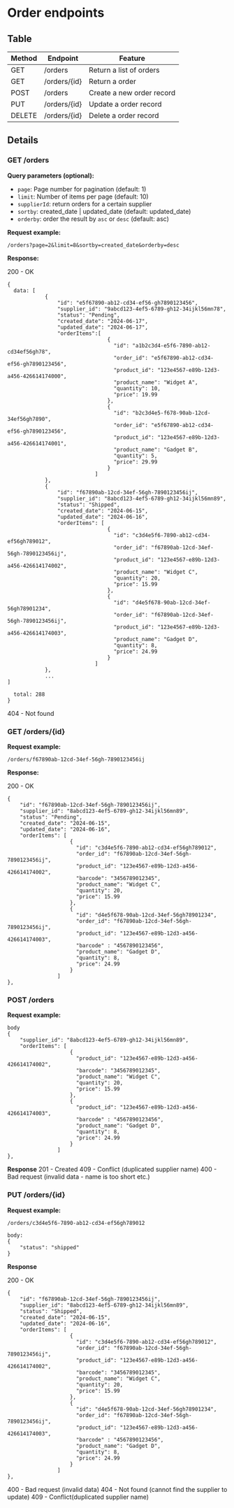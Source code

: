 # Order endpoints

## Table

| Method | Endpoint     | Feature                   |
| ------ | ------------ | ------------------------- |
| GET    | /orders      | Return a list of orders   |
| GET    | /orders/{id} | Return a order            |
| POST   | /orders      | Create a new order record |
| PUT    | /orders/{id} | Update a order record     |
| DELETE | /orders/{id} | Delete a order record     |

## Details

### GET /orders

**Query parameters (optional):**

- `page`: Page number for pagination (default: 1)
- `limit`: Number of items per page (default: 10)
- `supplierId`: return orders for a certain supplier
- `sortby`: created_date | updated_date (default: updated_date)
- `orderby`: order the result by `asc` or `desc` (default: asc)

**Request example:**

```
/orders?page=2&limit=8&sortby=created_date&orderby=desc
```

**Response:**

200 - OK

```
{
  data: [
            {
                "id": "e5f67890-ab12-cd34-ef56-gh7890123456",
                "supplier_id": "9abcd123-4ef5-6789-gh12-34ijkl56mn78",
                "status": "Pending",
                "created_date": "2024-06-17",
                "updated_date": "2024-06-17",
                "orderItems":[
                                {
                                  "id": "a1b2c3d4-e5f6-7890-ab12-cd34ef56gh78",
                                  "order_id": "e5f67890-ab12-cd34-ef56-gh7890123456",
                                  "product_id": "123e4567-e89b-12d3-a456-426614174000",
                                  "product_name": "Widget A",
                                  "quantity": 10,
                                  "price": 19.99
                                },
                                {
                                  "id": "b2c3d4e5-f678-90ab-12cd-34ef56gh7890",
                                  "order_id": "e5f67890-ab12-cd34-ef56-gh7890123456",
                                  "product_id": "123e4567-e89b-12d3-a456-426614174001",
                                  "product_name": "Gadget B",
                                  "quantity": 5,
                                  "price": 29.99
                                }
                            ]
            },
            {
                "id": "f67890ab-12cd-34ef-56gh-7890123456ij",
                "supplier_id": "8abcd123-4ef5-6789-gh12-34ijkl56mn89",
                "status": "Shipped",
                "created_date": "2024-06-15",
                "updated_date": "2024-06-16",
                "orderItems": [
                                {
                                  "id": "c3d4e5f6-7890-ab12-cd34-ef56gh789012",
                                  "order_id": "f67890ab-12cd-34ef-56gh-7890123456ij",
                                  "product_id": "123e4567-e89b-12d3-a456-426614174002",
                                  "product_name": "Widget C",
                                  "quantity": 20,
                                  "price": 15.99
                                },
                                {
                                  "id": "d4e5f678-90ab-12cd-34ef-56gh78901234",
                                  "order_id": "f67890ab-12cd-34ef-56gh-7890123456ij",
                                  "product_id": "123e4567-e89b-12d3-a456-426614174003",
                                  "product_name": "Gadget D",
                                  "quantity": 8,
                                  "price": 24.99
                                }
                            ]
            },
            ...
]

  total: 288
}
```

404 - Not found

### GET /orders/{id}

**Request example:**

```
/orders/f67890ab-12cd-34ef-56gh-7890123456ij
```

**Response:**

200 - OK

```
{
    "id": "f67890ab-12cd-34ef-56gh-7890123456ij",
    "supplier_id": "8abcd123-4ef5-6789-gh12-34ijkl56mn89",
    "status": "Pending",
    "created_date": "2024-06-15",
    "updated_date": "2024-06-16",
    "orderItems": [
                    {
                      "id": "c3d4e5f6-7890-ab12-cd34-ef56gh789012",
                      "order_id": "f67890ab-12cd-34ef-56gh-7890123456ij",
                      "product_id": "123e4567-e89b-12d3-a456-426614174002",
                      "barcode": "3456789012345",
                      "product_name": "Widget C",
                      "quantity": 20,
                      "price": 15.99
                    },
                    {
                      "id": "d4e5f678-90ab-12cd-34ef-56gh78901234",
                      "order_id": "f67890ab-12cd-34ef-56gh-7890123456ij",
                      "product_id": "123e4567-e89b-12d3-a456-426614174003",
                      "barcode" : "4567890123456",
                      "product_name": "Gadget D",
                      "quantity": 8,
                      "price": 24.99
                    }
                ]
},

```

### POST /orders

**Request example:**

```
body
{
    "supplier_id": "8abcd123-4ef5-6789-gh12-34ijkl56mn89",
    "orderItems": [
                    {
                      "product_id": "123e4567-e89b-12d3-a456-426614174002",
                      "barcode": "3456789012345",
                      "product_name": "Widget C",
                      "quantity": 20,
                      "price": 15.99
                    },
                    {
                      "product_id": "123e4567-e89b-12d3-a456-426614174003",
                      "barcode" : "4567890123456",
                      "product_name": "Gadget D",
                      "quantity": 8,
                      "price": 24.99
                    }
                ]
},
```

**Response**
201 - Created
409 - Conflict (duplicated supplier name)
400 - Bad request (invalid data - name is too short etc.)

### PUT /orders/{id}

**Request example:**

```
/orders/c3d4e5f6-7890-ab12-cd34-ef56gh789012

body:
{
    "status": "shipped"
}
```

**Response**

200 - OK

```
{
    "id": "f67890ab-12cd-34ef-56gh-7890123456ij",
    "supplier_id": "8abcd123-4ef5-6789-gh12-34ijkl56mn89",
    "status": "Shipped",
    "created_date": "2024-06-15",
    "updated_date": "2024-06-16",
    "orderItems": [
                    {
                      "id": "c3d4e5f6-7890-ab12-cd34-ef56gh789012",
                      "order_id": "f67890ab-12cd-34ef-56gh-7890123456ij",
                      "product_id": "123e4567-e89b-12d3-a456-426614174002",
                      "barcode": "3456789012345",
                      "product_name": "Widget C",
                      "quantity": 20,
                      "price": 15.99
                    },
                    {
                      "id": "d4e5f678-90ab-12cd-34ef-56gh78901234",
                      "order_id": "f67890ab-12cd-34ef-56gh-7890123456ij",
                      "product_id": "123e4567-e89b-12d3-a456-426614174003",
                      "barcode" : "4567890123456",
                      "product_name": "Gadget D",
                      "quantity": 8,
                      "price": 24.99
                    }
                ]
},
```

400 - Bad request (invalid data)
404 - Not found (cannot find the supplier to update)
409 - Conflict(duplicated supplier name)
